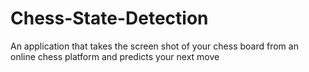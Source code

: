 # Chess-State-Detection
An application that takes the screen shot of your chess board from an online chess platform and predicts your next move
